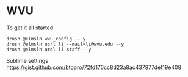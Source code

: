 
# WVU

To get it all started

```
drush @elmsln wvu_config -- y
drush @elmsln ucrt li --mail=li@wvu.edu --y
drush @elmsln urol li staff --y
```

Sublime settings
https://gist.github.com/btopro/72fd176cc8d23a8ac437977def19e408